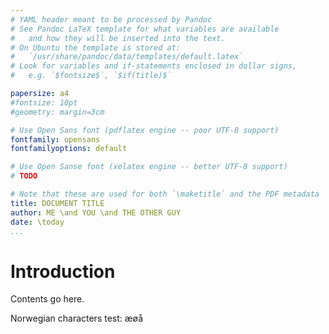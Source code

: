 ```yaml
---
# YAML header meant to be processed by Pandoc
# See Pandoc LaTeX template for what variables are available
#   and how they will be inserted into the text.
# On Ubuntu the template is stored at:
#   `/usr/share/pandoc/data/templates/default.latex`
# Look for variables and if-statements enclosed in dollar signs,
#   e.g. `$fontsize$`, `$if(title)$`

papersize: a4
#fontsize: 10pt
#geometry: margin=3cm

# Use Open Sans font (pdflatex engine -- poor UTF-8 support)
fontfamily: opensans
fontfamilyoptions: default

# Use Open Sanse font (xelatex engine -- better UTF-8 support)
# TODO

# Note that these are used for both `\maketitle` and the PDF metadata
title: DOCUMENT TITLE
author: ME \and YOU \and THE OTHER GUY
date: \today
...
```


Introduction
==================================================

Contents go here.

Norwegian characters test: æøå

